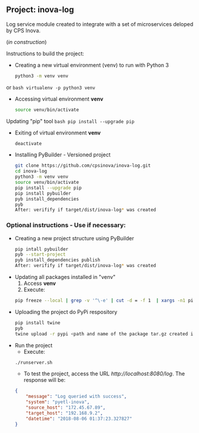 ## Project: inova-log ##

Log service module created to integrate with a set of microservices deloped by CPS Inova.

(_in construction_)

Instructions to build the project:
*  Creating a new virtual environment (venv) to run with Python 3
    ```bash
    python3 -m venv venv
    ```
or
    ```bash
    virtualenv -p python3 venv
    ```
* Accessing virtual environment **venv**
    ```bash
    source venv/bin/activate
    ```
Updating "pip" tool
    ```bash
    pip install --upgrade pip
    ```
* Exiting of virtual environment **venv**
    ```bash
    deactivate
    ```
* Installing PyBuilder - Versioned project
    ```bash
    git clone https://github.com/cpsinova/inova-log.git
    cd inova-log
    python3 -m venv venv
    source venv/bin/activate
    pip install --upgrade pip
    pip install pybuilder
    pyb install_dependencies
    pyb
    After: verifify if target/dist/inova-log* was created
    ```

### Optional instructions - Use if necessary: ###

* Creating a new project structure using PyBuilder
    ```bash
    pip intall pybuilder
    pyb --start-project
    pyb install_dependencies publish
    After: verifify if target/dist/inova-log* was created
    
    ```
* Updating all packages installed in "venv"
 	1. Access **venv**
 	2. Execute: 
    ```bash 
    pip freeze --local | grep -v '^\-e' | cut -d = -f 1  | xargs -n1 pip install -U 
    ```
* Uploading the project do PyPi respository
    ```bash
    pip install twine
    pyb
    twine upload -r pypi <path and name of the package tar.gz created into the TARGET folder>
    ```
* Run the project
    * Execute:
    ```bash
    ./runserver.sh
    ```
    * To test the project, access the URL _http://localhost:8080/log_. The response will be:
    ```json
    {
        "message": "Log queried with success",
        "system": "pyetl-inova",
        "source_host": "172.45.67.89",
        "target_host": "192.168.9.2",
        "datetime": "2018-08-06 01:37:23.327827"
    }
    ```
   
